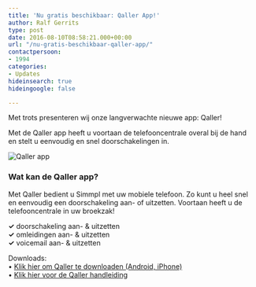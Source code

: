 ```yaml
---
title: 'Nu gratis beschikbaar: Qaller App!'
author: Ralf Gerrits
type: post
date: 2016-08-10T08:58:21.000+00:00
url: "/nu-gratis-beschikbaar-qaller-app/"
contactpersoon:
- 1994
categories:
- Updates
hideinsearch: true
hideingoogle: false

---
```

Met trots presenteren wij onze langverwachte nieuwe app: Qaller!

Met de Qaller app heeft u voortaan de telefooncentrale overal bij de hand en stelt u eenvoudig en snel doorschakelingen in.

<!--more-->

<img class="alignleft size-full wp-image-825" src="https://res.cloudinary.com/callvoip/image/upload/v1556647042/qaller_belplan_omleidingen-3-e1470819551363.png" alt="Qaller app" /></a>

### Wat kan de Qaller app?

Met Qaller bedient u Simmpl met uw mobiele telefoon. Zo kunt u heel snel en eenvoudig een doorschakeling aan- of uitzetten. Voortaan heeft u de telefooncentrale in uw broekzak!

<strong>✓</strong> doorschakeling aan- & uitzetten<br />
<strong>✓</strong> omleidingen aan- & uitzetten<br />
<strong>✓</strong> voicemail aan- & uitzetten</p>

Downloads:<br />
&bull; <a href="https://www.qallerapp.com" target="_blank">Klik hier om Qaller te downloaden (Android, iPhone)</a><br />
&bull; <a href="https://www.simmpl.nl/downloads/Simmpl_handleiding_qaller_mobile_app.pdf" target="_blank">Klik hier voor de Qaller handleiding</a>